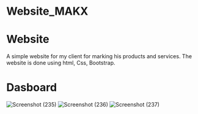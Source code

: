 # Website_MAKX
# Website
A simple website for my client for marking his products and services. The website is done using html, Css, Bootstrap.
# Dasboard

![Screenshot (235)](https://github.com/abyjohn1708/Website_MAKX/assets/133591355/107e4518-8ee7-4bd3-a0c3-54cb7b7d6430)
![Screenshot (236)](https://github.com/abyjohn1708/Website_MAKX/assets/133591355/5e8ffbc5-64f4-4149-ad2a-fed0ef955ddc)
![Screenshot (237)](https://github.com/abyjohn1708/Website_MAKX/assets/133591355/05f2546d-1d57-4caf-9a62-18db753d5871)
